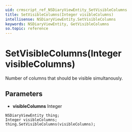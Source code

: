 ```yaml
---
uid: crmscript_ref_NSDiaryViewEntity_SetVisibleColumns
title: SetVisibleColumns(Integer visibleColumns)
intellisense: NSDiaryViewEntity.SetVisibleColumns
keywords: NSDiaryViewEntity, GetVisibleColumns
so.topic: reference
---
```


# SetVisibleColumns(Integer visibleColumns)

Number of columns that should be visible simultanously.

## Parameters

* **visibleColumns** Integer

```crmscript
NSDiaryViewEntity thing;
Integer visibleColumns;
thing.SetVisibleColumns(visibleColumns);
```

